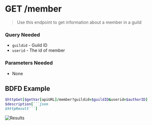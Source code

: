 # GET /member
> Use this endpoint to get information about a member in a guild

### Query Needed
* `guildid` - Guild ID
* `userid` - The id of member
### Parameters Needed
* None


## BDFD Example
````ruby
$httpGet[$getVar[apiURL]/member?guildid=$guildID&userid=$authorID]
$description[```json
$httpResult```]
````
![Results](https://media.discordapp.net/attachments/1065186079562534932/1072827121610784809/IMG_20230208_160117.jpg)